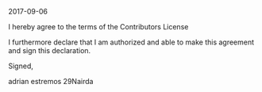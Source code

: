 2017-09-06

I hereby agree to the terms of the Contributors License

I furthermore declare that I am authorized and able to make this
agreement and sign this declaration.

Signed,

adrian estremos
29Nairda
